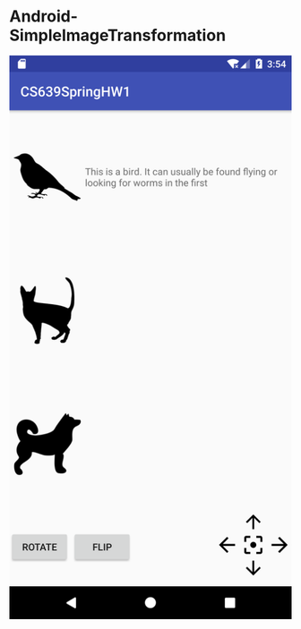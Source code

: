 # Android-SimpleImageTransformation
![alt text](https://github.com/avtarbams/Android-SimpleImageTransformation/raw/master/App%20Screenshot.png)
